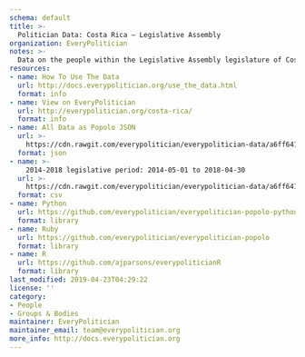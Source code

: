 ```yaml
---
schema: default
title: >-
  Politician Data: Costa Rica — Legislative Assembly
organization: EveryPolitician
notes: >-
  Data on the people within the Legislative Assembly legislature of Costa Rica.
resources:
- name: How To Use The Data
  url: http://docs.everypolitician.org/use_the_data.html
  format: info
- name: View on EveryPolitician
  url: http://everypolitician.org/costa-rica/
  format: info
- name: All Data as Popolo JSON
  url: >-
    https://cdn.rawgit.com/everypolitician/everypolitician-data/a6ff641dbca8b905e23653db0adf01a868460f53/data/Costa_Rica/Assembly/ep-popolo-v1.0.json
  format: json
- name: >-
    2014-2018 legislative period: 2014-05-01 to 2018-04-30
  url: >-
    https://cdn.rawgit.com/everypolitician/everypolitician-data/a6ff641dbca8b905e23653db0adf01a868460f53/data/Costa_Rica/Assembly/term-2014.csv
  format: csv
- name: Python
  url: https://github.com/everypolitician/everypolitician-popolo-python
  format: library
- name: Ruby
  url: https://github.com/everypolitician/everypolitician-popolo
  format: library
- name: R
  url: https://github.com/ajparsons/everypoliticianR
  format: library
last_modified: 2019-04-23T04:29:22
license: ''
category:
- People
- Groups & Bodies
maintainer: EveryPolitician
maintainer_email: team@everypolitician.org
more_info: http://docs.everypolitician.org
---
```

